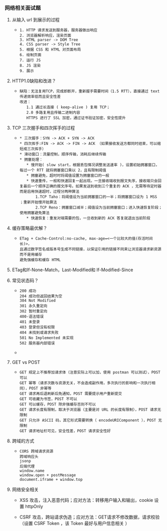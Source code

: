 ### 网络相关面试题

1. 从输入 url 到展示的过程

   * ```
     1. HTTP 请求发送到服务器，服务器做出响应
     2. 浏览器解析响应，渲染页面
     3. HTML parser -> DOM Tree
     4. CSS parser -> Style Tree
     5. 根据 CSS 和 HTML 对页面布局
     6. 绘制页面
     7. 运行 JS 
     8. JS 渲染
     9. 展示
     ```

2. HTTP1.0缺陷和改进？

   * ```
     缺陷：无法复用TCP，完成即断开，重新握手需要时间（1.5 RTT），直接通过 text 传递效率低而且安全性差
     改进：
     	1.1 通过长连接 ( keep-alive ) 复用 TCP；
     	2.0 多路复用且传输二进制内容
     	HTTPS 进行了 SSL 加密，通过证书验证加密，安全性提升
     ```

3. TCP 三次握手和四次挥手的过程

   * ```
     * 三次握手：SYN -> ACK + SYN -> ACK
     * 四次挥手:FIN -> ACK -> FIN -> ACK （如果接收发送方都同时结束，可以缩短成三次挥手）
     * 滑动窗口：流量控制，顺序传输，消耗后继续传输
     * 拥塞处理：
     	* 慢开始( slow start，根据丢包情况调整发送速率 )，设置初始拥塞窗口，每过一个 RTT 就将拥塞窗口乘以 2，且有限制阈值
     	* 拥塞避免，超时时将阈值设置为拥塞窗口的一般
     	* 快速重传，一般和快速回复一起出现。一旦接收端收到报文失序，接收端只会回复最后一个顺序正确的报文序号。如果发送到收到三个重复的 ACK ，无需等待定时器而是启用快速超时，过程分两种算法
     		1.TCP Taho：将阈值设为当前拥塞窗口的一半；将拥塞窗口设为 1 MSS ；重新开始慢开始算法
     		2.TCP Reno：拥塞窗口减半；阈值设为当前拥塞窗口；进入快速恢复阶段；使用拥塞避免算法
     	* 快速恢复：重发对端需要的包，一旦收到新的 ACK 答复就退出当前阶段
     ```

4. 缓存策略最优解？

   * ```
     ETag + Cache-Control:no-cache, max-age=<一个比较大的值(存活时间长)>，
     且通过数字签名或版本号生成不同链接，以保证引用的链接不同来让浏览器请求新资源而不是用缓存
     避免强缓存和缓存 HTML 
     ```

5. ETag和If-None-Match，Last-Modified和 If-Modified-Since

6. 常见状态码？

   * ```
     200 成功
     204 成功但返回结果为空
     304 Not Modified
     301 永久重定向
     302 暂时重定向
     400-语法错误
     401 未登录
     403 登录但没有权限
     404 未找到或请求失败
     501 No Implemented 未实现
     502 服务器内部错误
     ```

   * 

7. GET vs POST

   * ```
     GET 规定上不推荐加请求体（注意实际上可以加，使用 postman 可以测试），POST 可以
     GET 幂等（请求次数与资源无关，不会造成副作用，多次执行的影响和一次执行相同），POST 非幂等
     GET 请求再后退刷新后免通知，POST 需要提示用户重新提交
     GET 可收藏为书签，POST 不可以
     GET 可以缓存，POST 除非强缓存否则不可以
     GET 请求长度有限制，取决于浏览器（主要是对 URL 的长度有限制），POST 请求无限制
     GET 只允许 ASCII 码，其它形式需要转换（ encodeURIComponent ），POST 无限制
     GET 请求地址栏可见，安全性差，POST 请求安全性好
     ```

8. 跨域的方式

   * ```
     CORS 跨域请求资源
     跨域响应头
     jsonp
     后端代理
     window.name
     window.open + postMessage
     document.iframe + window.top
     ```

9. 网络安全相关

   * XSS 攻击，注入恶意代码；应对方法：转移用户输入和输出，cookie 设置 httpOnly

   * CSRF 攻击，跨站请求伪造；应对方法：GET请求不修改数据，请求校验（设置 CSRF Token ，该 Token 最好与用户信息相关 ）

     